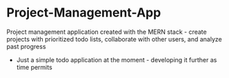 # Project-Management-App
Project management application created with the MERN stack - create projects with prioritized todo lists, collaborate with other users, and analyze past progress

- Just a simple todo application at the moment - developing it further as time permits
